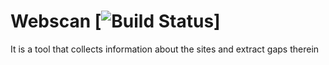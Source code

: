 # Webscan [![Build Status](https://travis-ci.org/rapid7/metasploit-framework.svg?branch=master)]
It is a tool that collects information about the sites and extract gaps therein
